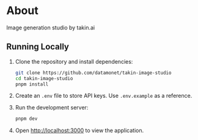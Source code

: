 # About

Image generation studio by takin.ai

## Running Locally

1. Clone the repository and install dependencies:
   ```bash
   git clone https://github.com/datamonet/takin-image-studio
   cd takin-image-studio
   pnpm install
   ```

2. Create an `.env` file to store API keys. Use `.env.example` as a reference.

3. Run the development server:
   ```bash
   pnpm dev
   ```

4. Open [http://localhost:3000](http://localhost:3000) to view the application.